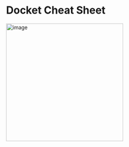 # Docket Cheat Sheet

<img width="319" alt="image" src="https://user-images.githubusercontent.com/85710889/212567838-2fd936c9-c783-4807-bb0c-b85948f6af37.png">
